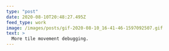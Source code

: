 ```yaml
---
type: "post"
date: 2020-08-10T20:48:27.495Z
feed_type: work
image: /images/posts/gif-2020-08-10_16-41-46-1597092507.gif
text: >
  More tile movement debugging.
---
```


